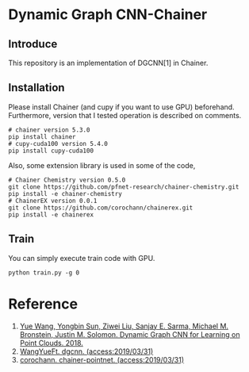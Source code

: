 # Dynamic Graph CNN-Chainer
## Introduce
This repository is an implementation of DGCNN[1] in Chainer.

## Installation
Please install Chainer (and cupy if you want to use GPU) beforehand.  
Furthermore, version that I tested operation is described on comments.
```
# chainer version 5.3.0
pip install chainer
# cupy-cuda100 version 5.4.0
pip install cupy-cuda100
```
Also, some extension library is used in some of the code,
```
# Chainer Chemistry version 0.5.0
git clone https://github.com/pfnet-research/chainer-chemistry.git
pip install -e chainer-chemistry
# ChainerEX version 0.0.1
git clone https://github.com/corochann/chainerex.git
pip install -e chainerex
```

## Train
You can simply execute train code with GPU.
```
python train.py -g 0
```

# Reference
1. [Yue Wang, Yongbin Sun, Ziwei Liu, Sanjay E. Sarma, Michael M. Bronstein, Justin M. Solomon. Dynamic Graph CNN for Learning on Point Clouds. 2018.](https://arxiv.org/abs/1801.07829)
1. [WangYueFt. dgcnn. (access:2019/03/31)](https://github.com/WangYueFt/dgcnn)
2. [corochann. chainer-pointnet. (access:2019/03/31)](https://github.com/corochann/chainer-pointnet)
